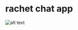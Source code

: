 # rachet chat app 
![alt text](https://doc-0c-98-docs.googleusercontent.com/docs/securesc/bbnmuqi6c2r8kb2vofgbisr0gkuf8k6a/sbb5donh4sq08pvm8c0au50134p2hdjs/1565676000000/04441287119576767728/04441287119576767728/1FzKeyYmmO5v_3FlgUflHJBVYd_vWeQGS?e=view&nonce=ujv87l8dmrkn6&user=04441287119576767728&hash=s8bdoe2u70fdgaf773fdm32g609hnrpc)
